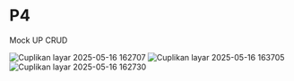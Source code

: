 # P4
Mock UP CRUD

![Cuplikan layar 2025-05-16 162707](https://github.com/user-attachments/assets/cda79182-9532-449a-a94d-6dbc1560a0df)
![Cuplikan layar 2025-05-16 163705](https://github.com/user-attachments/assets/1e75beb0-288b-4ddf-9370-c216378d5723)
![Cuplikan layar 2025-05-16 162730](https://github.com/user-attachments/assets/a888b1be-e1c0-4d23-9f92-5263f25e2a04)
